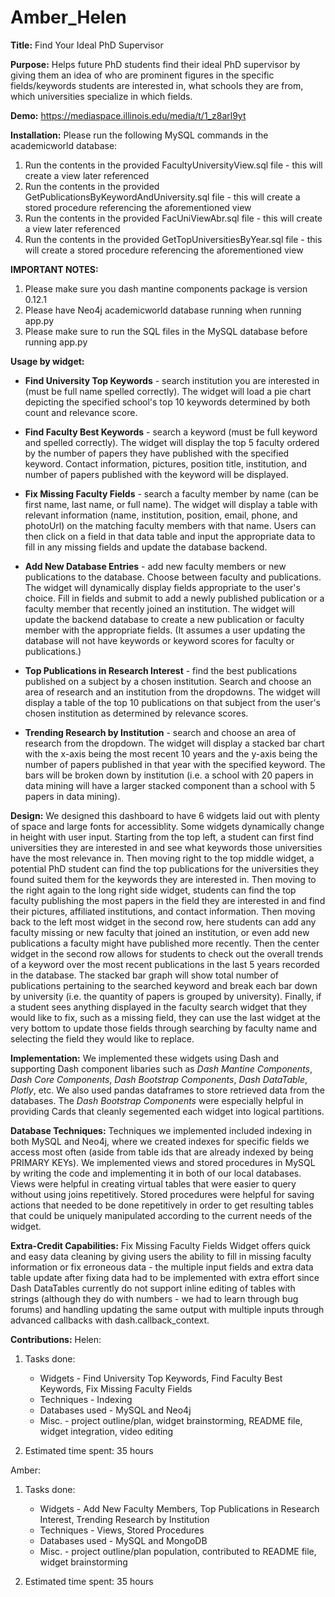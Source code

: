 # Amber_Helen

**Title:** Find Your Ideal PhD Supervisor

**Purpose:** Helps future PhD students find their ideal PhD supervisor by giving them an idea of who are prominent figures
in the specific fields/keywords students are interested in, what schools they are from, which universities specialize in which fields.

**Demo:** https://mediaspace.illinois.edu/media/t/1_z8arl9yt

**Installation:** Please run the following MySQL commands in the academicworld database:

1. Run the contents in the provided FacultyUniversityView.sql file - this will create a view later referenced
2. Run the contents in the provided GetPublicationsByKeywordAndUniversity.sql file - this will create a stored procedure referencing the aforementioned view
3. Run the contents in the provided FacUniViewAbr.sql file - this will create a view later referenced
4. Run the contents in the provided GetTopUniversitiesByYear.sql file - this will create a stored procedure referencing the aforementioned view

**IMPORTANT NOTES:**

1. Please make sure you dash mantine components package is version 0.12.1
2. Please have Neo4j academicworld database running when running app.py
3. Please make sure to run the SQL files in the MySQL database before running app.py

**Usage by widget:**

- **Find University Top Keywords** - search institution you are interested in (must be full name spelled correctly). The widget will load a pie chart depicting
  the specified school's top 10 keywords determined by both count and relevance score.

- **Find Faculty Best Keywords** - search a keyword (must be full keyword and spelled correctly). The widget will display the top 5 faculty ordered by the number of
  papers they have published with the specified keyword. Contact information, pictures, position title, institution, and number of papers
  published with the keyword will be displayed.

- **Fix Missing Faculty Fields** - search a faculty member by name (can be first name, last name, or full name). The widget will display a table with relevant information
  (name, institution, position, email, phone, and photoUrl) on the matching faculty members with that name. Users can then click on a field
  in that data table and input the appropriate data to fill in any missing fields and update the database backend.

- **Add New Database Entries** - add new faculty members or new publications to the database. Choose between faculty and publications. The widget will dynamically display fields appropriate to the user's choice. Fill in fields and submit to add a newly published publication or a faculty member that recently joined an institution. The widget will update the backend database to create a new publication or faculty member with the appropriate fields. (It assumes a user updating the database will not have keywords or keyword scores for faculty or publications.)

- **Top Publications in Research Interest** - find the best publications published on a subject by a chosen institution. Search and choose an area of research and an institution from the dropdowns. The widget will display a table of the top 10 publications on that subject from the user's chosen institution as determined by relevance scores.

- **Trending Research by Institution** - search and choose an area of research from the dropdown. The widget will display a stacked bar chart with the x-axis being the most recent 10 years and the y-axis being the number of papers published in that year with the specified keyword. The bars will be broken down by institution (i.e. a school with 20 papers in data mining will have a larger stacked component than a school with 5 papers in data mining).

**Design:** We designed this dashboard to have 6 widgets laid out with plenty of space and large fonts for accessiblity. Some widgets dynamically change in height with user input. Starting from the top left, a student can first find universities they are interested in and see what keywords those universities have the most relevance in. Then moving right to the top middle widget, a potential PhD student can find the top publications for the universities they found suited them for the keywords they are interested in. Then moving to the right again to the long right side widget, students can find the top faculty publishing the most papers in the field they are interested in and find their pictures, affiliated institutions, and contact information. Then moving back to the left most widget in the second row, here students can add any faculty missing or new faculty that joined an institution, or even add new publications a faculty might have published more recently. Then the center widget in the second row allows for students to check out the overall trends of a keyword over the most recent publications in the last 5 years recorded in the database. The stacked bar graph will show total number of publications pertaining to the searched keyword and break each bar down by university (i.e. the quantity of papers is grouped by university). Finally, if a student sees anything displayed in the faculty search widget that they would like to fix, such as a missing field, they can use the last widget at the very bottom to update those fields through searching by faculty name and selecting the field they would like to replace.

**Implementation:** We implemented these widgets using Dash and supporting Dash component libaries such as _Dash Mantine Components_, _Dash Core Components_, _Dash Bootstrap Components_, _Dash DataTable_, _Plotly_, etc. We also used pandas dataframes to store retrieved data from the databases. The _Dash Bootstrap Components_ were especially helpful in providing Cards that cleanly segemented each widget into logical partitions.

**Database Techniques:** Techniques we implemented included indexing in both MySQL and Neo4j, where we created indexes for specific fields we access most often (aside from table ids that are already indexed by being PRIMARY KEYs). We implemented views and stored procedures in MySQL by writing the code and implementing it in both of our local databases. Views were helpful in creating virtual tables that were easier to query without using joins repetitively. Stored procedures were helpful for saving actions that needed to be done repetitively in order to get resulting tables that could be uniquely manipulated according to the current needs of the widget.

**Extra-Credit Capabilities:** Fix Missing Faculty Fields Widget offers quick and easy data cleaning by giving users the ability to fill in missing faculty information or fix erroneous data - the multiple input fields and extra data table update after fixing data had to be implemented with extra effort since Dash DataTables currently do not support inline editing of tables with strings (although they do with numbers - we had to learn through bug forums) and handling updating the same output with multiple inputs through advanced callbacks with dash.callback_context.

**Contributions:**
Helen:

1. Tasks done:

   - Widgets - Find University Top Keywords, Find Faculty Best Keywords, Fix Missing Faculty Fields
   - Techniques - Indexing
   - Databases used - MySQL and Neo4j
   - Misc. - project outline/plan, widget brainstorming, README file, widget integration, video editing

2. Estimated time spent: 35 hours

Amber:

1. Tasks done:

   - Widgets - Add New Faculty Members, Top Publications in Research Interest, Trending Research by Institution
   - Techniques - Views, Stored Procedures
   - Databases used - MySQL and MongoDB
   - Misc. - project outline/plan population, contributed to README file, widget brainstorming

2. Estimated time spent: 35 hours
